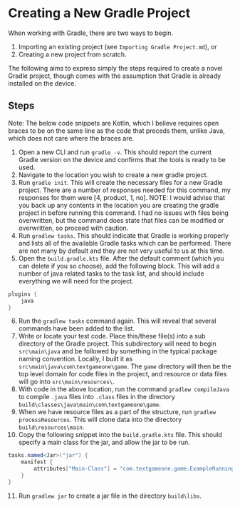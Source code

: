 # Creating a New Gradle Project

When working with Gradle, there are two ways to begin.
1. Importing an existing project (see `Importing Gradle Project.md`), or
2. Creating a new project from scratch.

The following aims to express simply the steps required to create a novel Gradle project, though comes with the assumption that Gradle is already installed on the device.

## Steps

Note: The below code snippets are Kotlin, which I believe requires open braces to be on the same line as the code that preceds them, unlike Java, which does not care where the braces are.

1. Open a new CLI and run `gradle -v`. This should report the current Gradle version on the device and confirms that the tools is ready to be used.
2. Navigate to the location you wish to create a new gradle project.
3. Run `gradle init`. This will create the necessary files for a new Gradle project. There are a number of responses needed for this command, my responses for them were [4, product, 1, no]. NOTE: I would advise that you back up any contents in the location you are creating the gradle project in before running this command. I had no issues with files being overwritten, but the command does state that files can be modified or overwritten, so proceed with caution.
4. Run `gradlew tasks`. This should indicate that Gradle is working properly and lists all of the available Gradle tasks which can be performed. There are not many by default and they are not very useful to us at this time.
5. Open the `build.gradle.kts` file. After the default comment (which you can delete if you so choose), add the following block. This will add a number of java related tasks to the task list, and should include everything we will need for the project.

```java
plugins {
    java
}
```
6. Run the `gradlew tasks` command again. This will reveal that several commands have been added to the list.
7. Write or locate your test code. Place this/these file(s) into a sub directory of the Gradle project. This subdirectory will need to begin `src\main\java` and be followed by something in the typical package naming convention. Locally, I built it as `src\main\java\com\textgameone\game`. The `game` directory will then be the top level domain for code files in the project, and resource or data files will go into `src\main\resources\`.
8. With code in the above location, run the command `gradlew compileJava` to compile `.java` files into `.class` files in the directory `build\classes\java\main\com\textgameone\game`.
9. When we have resource files as a part of the structure, run `gradlew processResources`. This will clone data into the directory `build\resources\main`.
10. Copy the following snippet into the `build.gradle.kts` file. This should specify a main class for the jar, and allow the jar to be run.

```java
tasks.named<Jar>("jar") {
    manifest {
        attributes["Main-Class"] = "com.textgameone.game.ExampleRunningClass"
    }
}
```

11. Run `gradlew jar` to create a jar file in the directory `build\libs`.